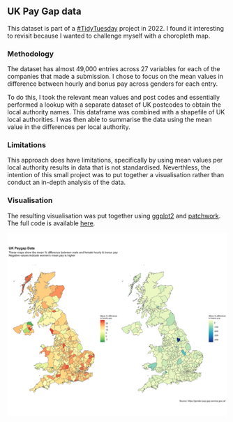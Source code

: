 ## UK Pay Gap data

This dataset is part of a [#TidyTuesday](https://github.com/rfordatascience/tidytuesday/tree/master/data/2022/2022-06-28) project in 2022. I found it interesting to revisit because I wanted to challenge myself with a choropleth map.

### Methodology

The dataset has almost 49,000 entries across 27 variables for each of the companies that made a submission. I chose to focus on the mean values in difference between hourly and bonus pay across genders for each entry. 

To do this, I took the relevant mean values and post codes and essentially performed a lookup with a separate dataset of UK postcodes to obtain the local authority names. This dataframe was combined with a shapefile of UK local authorities. I was then able to summarise the data using the mean value in the differences per local authority. 

### Limitations

This approach does have limitations, specifically by using mean values per local authority results in data that is not standardised. Neverthless, the intention of this small project was to put together a visualisation rather than conduct an in-depth analysis of the data. 

### Visualisation

The resulting visualisation was put together using [ggplot2](https://ggplot2-book.org/index.html) and [patchwork](https://patchwork.data-imaginist.com/). The full code is available [here](https://github.com/tangandhara/Portfolio/blob/main/UK%20Pay%20Gap/Uk%20Paygap.R).

![UK Pay Gap ](Paygap_plot.jpg)
